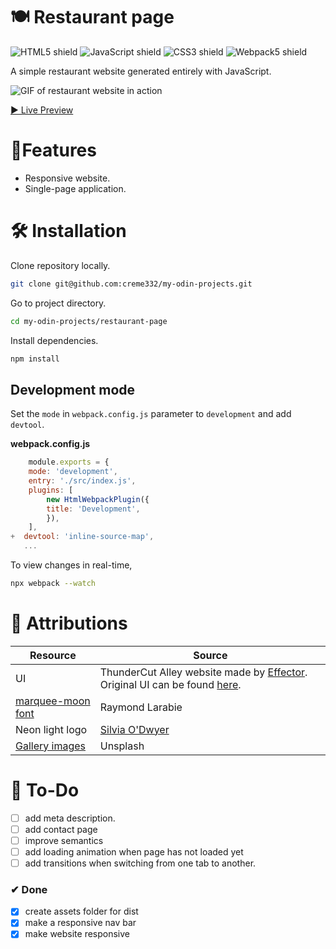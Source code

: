 # 🍽 Restaurant page
![HTML5 shield](https://img.shields.io/badge/-HTML5-blue)
![JavaScript shield](https://img.shields.io/badge/-JavaScript-yellow)
![CSS3 shield](https://img.shields.io/badge/-CSS3-orange)
![Webpack5 shield](https://img.shields.io/badge/-Webpack5-red)

A simple restaurant website generated entirely with JavaScript. 

![GIF of restaurant website in action](resto.gif)

[▶ Live Preview](https://creme332.github.io/my-odin-projects/restaurant-page/dist/)

# 🚀Features
- Responsive website.
- Single-page application.

#  🛠 Installation
Clone repository locally.
```bash
git clone git@github.com:creme332/my-odin-projects.git
```
Go to project directory.
```bash
cd my-odin-projects/restaurant-page
 ```

Install dependencies.
 ```bash
npm install
 ```

 ## Development mode
Set the `mode` in `webpack.config.js` parameter to `development` and add `devtool`.

**webpack.config.js**
```js
    module.exports = {
    mode: 'development',
    entry: './src/index.js',
    plugins: [
        new HtmlWebpackPlugin({
        title: 'Development',
        }),
    ],
+  devtool: 'inline-source-map',
   ...
```
To view changes in real-time,
 ```bash
npx webpack --watch
 ```
# 📌 Attributions
Resource | Source
---|---
UI | ThunderCut Alley website made by [Effector](https://effector.ie/). Original UI can be found [here](thundercutalley.png).
[marquee-moon font](src/assets/marqueem.ttf) | Raymond Larabie
Neon light logo | [Silvia O'Dwyer](https://css-tricks.com/how-to-create-neon-text-with-css/)
[Gallery images](dist/images/) | Unsplash

# 🔨 To-Do
- [ ] add meta description.
- [ ] add contact page
 - [ ] improve semantics
 - [ ] add loading animation when page has not loaded yet
 - [ ] add transitions when switching from one tab to another.
### ✔ Done
 - [x] create assets folder for dist
-  [x] make a responsive nav bar
- [x] make website responsive
